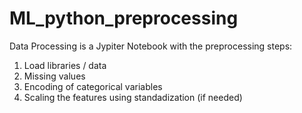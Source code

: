 # ML_python_preprocessing
Data Processing is a Jypiter Notebook with the preprocessing steps:
1) Load libraries / data
2) Missing values
3) Encoding of categorical variables
4) Scaling the features using standadization (if needed)
